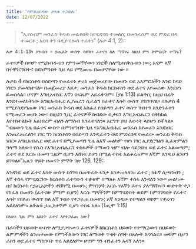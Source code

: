 ```yaml
---
title: 'የምድረበዳው ታላቁ ተጋድሎ'
date: 12/07/2022
---
```


> <p></p>
> “ኢየሱስም መንፈስ ቅዱስ መልቶበት ከዮርዳኖስ ተመለሰ; በመንፈስም ወደ ምድረ በዳ ተመርቶ ; አርባ ቀን በዲያብሎስ ተፈተነ” (ሉቃ 4:1, 2)::

`ሉቃ 4:1-13ን ያንብቡ ። ኃጢአት ውስጥ ሳይገቡ ፈተናን ስለ ማሸነፍ ከዚህ ምን ትምህርት ተማሩ?`

ፈተናዎች በጣም የሚከብዱብን የምንመኛቸውን ነገሮች ስለሚቀሰቅሱብን ነው; እናም እኛ በተቸገርንበትና በደከምንበት ጊዜ ላይ የሚመጡ በመሆናቸው ነው ።

ሉቃስ 4 የክርስቶስ በሰይጣን የመፈተኑ ታሪክ መጀመሪያው በመሆኑ ወደ አእምሮአችን አንድ ከባድ ነገርን ያመላክተናል። በመጀመሪያ እይታ; መንፈስ ቅዱስ ክርስቶስን ወደ ፈተና እየመራው እንደሆነ ይመስላል። ሆኖም እግዚአብሄር እኛን በፍጹም አይፈትንም። (ያዕ 1:13) ይልቅስ; ከዚህ በፊት እንደተመለከትነው እግዚአብሔር ሊያጠራን ሲፈልግ በፈተና እሳት ውስጥ ያስገባናል። በሉቃስ 4 የሚያስደነግጠው ነገር መንፈስ ቅዱስ ወደ አስፈሪ የሰይጣን ፈተና ወስጥ ገብተን እንድንፈተን የሚመራን መሆኑ ነው። በዚህን ጊዜ; ፈተናዎች ከብደው ሲታዩን እግዚአብሔርን በትክክል እየተከተልኩት አልነበረም ብለን ለማሰብ እንፈተናለን። እርግጥ ይህ እውነት ላይሆን ይችላል። “ብዙውን ጊዜ በፈተና ውስጥ በምንሆንበት ጊዜ የእግዚአብሔር መንፈስ እየመራን እንደነበር እንጠራጠራለን። ነገር ግን ክርስቶስን በሰይጣን እንዲፈተን ወደ ምድረበዳ የመራው መንፈስ ቅዱስ ነበር። እግዚአብሔር ወደ ፈተና በሚያመጣን ጊዜ ለእኛ መልካም የሆነ ነገር ሊያደርግልን ሊፈጽምልን ዓላማ አለው። የሱስ የእግዚአብሔርን ተስፋዎች በማመን ዝም ብሎ ሳይጋበዝ ወደ ፈተና አልመጣም; ፈተና ወደ እርሱ በመጣ ጊዜም ቢሆን እሸነፍ ይሆን በሚል ተስፋ አልቆረጠም። እኛም እንዲህ ልንሆን ይገባል።”ኤሌን ዋይት ዘመናት ምኞት ገጽ 126, 129::

አንዳንዴ ወደ ፈተና እሳት ውስጥ ስንገባ በመጥራት ፋንታ እንቃጠላለን። ፈተና ; ክፉኛ ሲጫንብን ; እኛ ተስፋ የምናደርገው ክርስቶስ ፈተናውን ተቋቁሞ በማለፉ እኛም ተስፋ እንዳለን ነው። መልካሙ ዜና ክርስቶስ የኃጢአታችን ተሸካሚ በመሆኑ; ምክንያት እርሱ የእኛን ፈተና ያለማሸነፍን ውድቀት ዋጋ የከፈለ በመሆኑ (ፈተናው ምንም ቢሆን) እርሱ ማናችንም ከምንሄድበት ወይም ከምንገባበት የፈተና እሳት የበለጠ ውስጥ ስለ እኛ ገብቶ የተጋፈጠ በመሆኑ; እኛ እንዲሁ የተጣልን ወይም የተረሳን አይደለንም። ለትልቁ ኃጢአተኛም ቢሆን ተስፋ አለ። (1ጢሞ 1:15)

`በአሁኑ ጊዜ ምን አይነት ፈተና እየተጋፈጡ ነው?`

በራሳችን ህይወት ውስጥ ለሚያጋጥሙን ፈተናዎች ከክርስቶስ ህይወት የተማርነውን በህይወት ልምምዳችን ልንጠቀመው የምንችለውን ነገር ለማወቅ ጥቂት ሰዓት በጸሎት እናሳልፍ። መቼም ቢሆን ራስን ወደ ፈተና ማስገባት ጥሩ አይደለም። ሆኖም ግን ብንፈተን አዳኝ አለን።